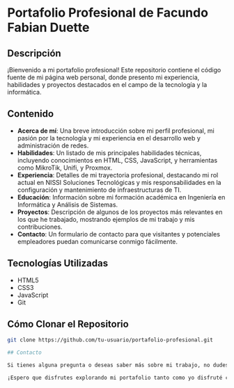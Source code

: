 # Portafolio Profesional de Facundo Fabian Duette

## Descripción

¡Bienvenido a mi portafolio profesional! Este repositorio contiene el código fuente de mi página web personal, donde presento mi experiencia, habilidades y proyectos destacados en el campo de la tecnología y la informática.

## Contenido

- **Acerca de mí**: Una breve introducción sobre mi perfil profesional, mi pasión por la tecnología y mi experiencia en el desarrollo web y administración de redes.
- **Habilidades**: Un listado de mis principales habilidades técnicas, incluyendo conocimientos en HTML, CSS, JavaScript, y herramientas como MikroTik, Unifi, y Proxmox.
- **Experiencia**: Detalles de mi trayectoria profesional, destacando mi rol actual en NISSI Soluciones Tecnológicas y mis responsabilidades en la configuración y mantenimiento de infraestructuras de TI.
- **Educación**: Información sobre mi formación académica en Ingeniería en Informática y Análisis de Sistemas.
- **Proyectos**: Descripción de algunos de los proyectos más relevantes en los que he trabajado, mostrando ejemplos de mi trabajo y mis contribuciones.
- **Contacto**: Un formulario de contacto para que visitantes y potenciales empleadores puedan comunicarse conmigo fácilmente.

## Tecnologías Utilizadas

- HTML5
- CSS3
- JavaScript
- Git

## Cómo Clonar el Repositorio

```bash
git clone https://github.com/tu-usuario/portafolio-profesional.git

## Contacto

Si tienes alguna pregunta o deseas saber más sobre mi trabajo, no dudes en contactarme a través del formulario en mi página web o enviando un correo a facundofabianduette@gmail.com.

¡Espero que disfrutes explorando mi portafolio tanto como yo disfruté creándolo!
